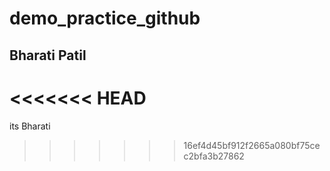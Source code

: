 # demo_practice_github

## Bharati Patil
<<<<<<< HEAD
=======

its Bharati
>>>>>>> 16ef4d45bf912f2665a080bf75cec2bfa3b27862
